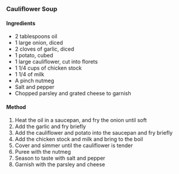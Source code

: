 ### Cauliflower Soup

#### Ingredients
 * 2 tablespoons oil
 * 1 large onion, diced
 * 2 cloves of garlic, diced
 * 1 potato, cubed
 * 1 large cauliflower, cut into florets
 * 1 1/4 cups of chicken stock
 * 1 1/4 of milk
 * A pinch nutmeg
 * Salt and pepper
 * Chopped parsley and grated cheese to garnish

#### Method
1. Heat the oil in a saucepan, and fry the onion until soft
2. Add the garlic and fry briefly
3. Add the cauliflower and potato into the saucepan and fry briefly
4. Add the chicken stock and milk and bring to the boil
5. Cover and simmer until the cauliflower is tender
6. Puree with the nutmeg
7. Season to taste with salt and pepper
8. Garnish with the parsley and cheese
